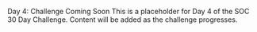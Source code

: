 Day 4: Challenge Coming Soon
This is a placeholder for Day 4 of the SOC 30 Day Challenge.
Content will be added as the challenge progresses.
